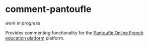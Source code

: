 # comment-pantoufle

*work in progress*

Provides commenting functionality for the [Pantoufle Online French education platform](https://pantoufle.online) platform.
